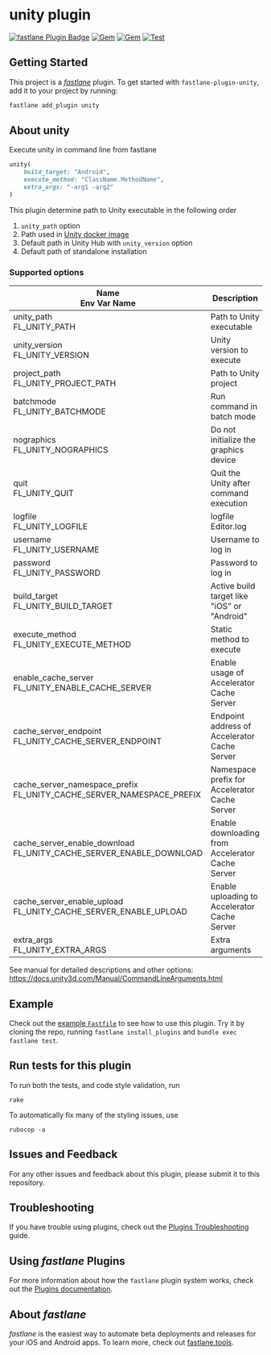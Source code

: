 # unity plugin

[![fastlane Plugin Badge](https://rawcdn.githack.com/fastlane/fastlane/master/fastlane/assets/plugin-badge.svg)](https://rubygems.org/gems/fastlane-plugin-unity)
[![Gem](https://img.shields.io/gem/v/fastlane-plugin-unity)](https://rubygems.org/gems/fastlane-plugin-unity)
[![Gem](https://img.shields.io/gem/dt/fastlane-plugin-unity)](https://rubygems.org/gems/fastlane-plugin-unity)
[![Test](https://github.com/safu9/fastlane-plugin-unity/workflows/Test/badge.svg)](https://github.com/safu9/fastlane-plugin-unity/actions?query=workflow%3ATest)

## Getting Started

This project is a [_fastlane_](https://github.com/fastlane/fastlane) plugin. To get started with `fastlane-plugin-unity`, add it to your project by running:

```bash
fastlane add_plugin unity
```

## About unity

Execute unity in command line from fastlane

```ruby
unity(
    build_target: "Android",
    execute_method: "ClassName.MethodName",
    extra_args: "-arg1 -arg2"
)
```

This plugin determine path to Unity executable in the following order

1. `unity_path` option
1. Path used in [Unity docker image](https://gitlab.com/gableroux/unity3d)
1. Default path in Unity Hub with `unity_version` option
1. Default path of standalone installation

### Supported options

| Name <br/> Env Var Name                                                    | Description                                      | Default     |
|----------------------------------------------------------------------------|--------------------------------------------------|-------------|
| unity_path <br/> FL_UNITY_PATH                                             | Path to Unity executable                         |             |
| unity_version <br/> FL_UNITY_VERSION                                       | Unity version to execute                         |             |
| project_path <br/> FL_UNITY_PROJECT_PATH                                   | Path to Unity project                            | Current Dir |
| batchmode <br/> FL_UNITY_BATCHMODE                                         | Run command in batch mode                        | true        |
| nographics <br/> FL_UNITY_NOGRAPHICS                                       | Do not initialize the graphics device            | true        |
| quit <br/> FL_UNITY_QUIT                                                   | Quit the Unity after command execution           | true        |
| logfile <br/> FL_UNITY_LOGFILE                                             | logfile Editor.log                               | In console  |
| username <br/> FL_UNITY_USERNAME                                           | Username to log in                               |             |
| password <br/> FL_UNITY_PASSWORD                                           | Password to log in                               |             |
| build_target <br/> FL_UNITY_BUILD_TARGET                                   | Active build target like "iOS" or "Android"      |             |
| execute_method <br/> FL_UNITY_EXECUTE_METHOD                               | Static method to execute                         |             |
| enable_cache_server <br/> FL_UNITY_ENABLE_CACHE_SERVER                     | Enable usage of Accelerator Cache Server         |             |
| cache_server_endpoint <br/> FL_UNITY_CACHE_SERVER_ENDPOINT                 | Endpoint address of Accelerator Cache Server     |             |
| cache_server_namespace_prefix <br/> FL_UNITY_CACHE_SERVER_NAMESPACE_PREFIX | Namespace prefix for Accelerator Cache Server    |             |
| cache_server_enable_download <br/> FL_UNITY_CACHE_SERVER_ENABLE_DOWNLOAD   | Enable downloading from Accelerator Cache Server |             |
| cache_server_enable_upload <br/> FL_UNITY_CACHE_SERVER_ENABLE_UPLOAD       | Enable uploading to Accelerator Cache Server     |             |
| extra_args <br/> FL_UNITY_EXTRA_ARGS                                       | Extra arguments                                  |             |

See manual for detailed descriptions and other options: https://docs.unity3d.com/Manual/CommandLineArguments.html

## Example

Check out the [example `Fastfile`](fastlane/Fastfile) to see how to use this plugin. Try it by cloning the repo, running `fastlane install_plugins` and `bundle exec fastlane test`.

## Run tests for this plugin

To run both the tests, and code style validation, run

```
rake
```

To automatically fix many of the styling issues, use
```
rubocop -a
```

## Issues and Feedback

For any other issues and feedback about this plugin, please submit it to this repository.

## Troubleshooting

If you have trouble using plugins, check out the [Plugins Troubleshooting](https://docs.fastlane.tools/plugins/plugins-troubleshooting/) guide.

## Using _fastlane_ Plugins

For more information about how the `fastlane` plugin system works, check out the [Plugins documentation](https://docs.fastlane.tools/plugins/create-plugin/).

## About _fastlane_

_fastlane_ is the easiest way to automate beta deployments and releases for your iOS and Android apps. To learn more, check out [fastlane.tools](https://fastlane.tools).
